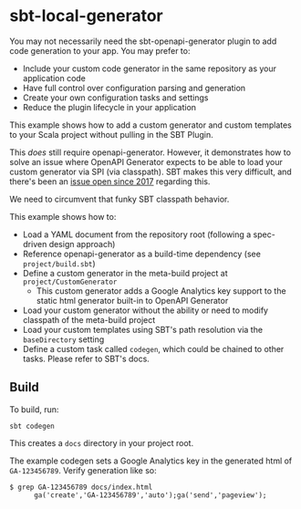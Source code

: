# sbt-local-generator

You may not necessarily need the sbt-openapi-generator plugin to add code generation to your app. You may prefer to:

* Include your custom code generator in the same repository as your application code
* Have full control over configuration parsing and generation
* Create your own configuration tasks and settings
* Reduce the plugin lifecycle in your application

This example shows how to add a custom generator and custom templates to your Scala project without pulling in the SBT Plugin.

This _does_ still require openapi-generator. However, it demonstrates how to solve an issue where OpenAPI Generator expects to
be able to load your custom generator via SPI (via classpath). SBT makes this very difficult, and there's been an
[issue open since 2017](https://github.com/sbt/sbt/issues/3498) regarding this.

We need to circumvent that funky SBT classpath behavior.

This example shows how to:

* Load a YAML document from the repository root (following a spec-driven design approach)
* Reference openapi-generator as a build-time dependency (see `project/build.sbt`) 
* Define a custom generator in the meta-build project at `project/CustomGenerator`
  - This custom generator adds a Google Analytics key support to the static html generator built-in to OpenAPI Generator
* Load your custom generator without the ability or need to modify classpath of the meta-build project
* Load your custom templates using SBT's path resolution via the `baseDirectory` setting
* Define a custom task called `codegen`, which could be chained to other tasks. Please refer to SBT's docs.

## Build

To build, run:

```
sbt codegen
```

This creates a `docs` directory in your project root.

The example codegen sets a Google Analytics key in the generated html of `GA-123456789`. Verify generation like so:

```shell
$ grep GA-123456789 docs/index.html
      ga('create','GA-123456789','auto');ga('send','pageview');
```
